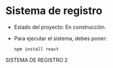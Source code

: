 <h1>Sistema de registro</h1>

- Estado del proyecto: En construcción.

- Para ejecutar el sistema, debes poner:

  ```npm install react```
  
SISTEMA DE REGISTRO 2
